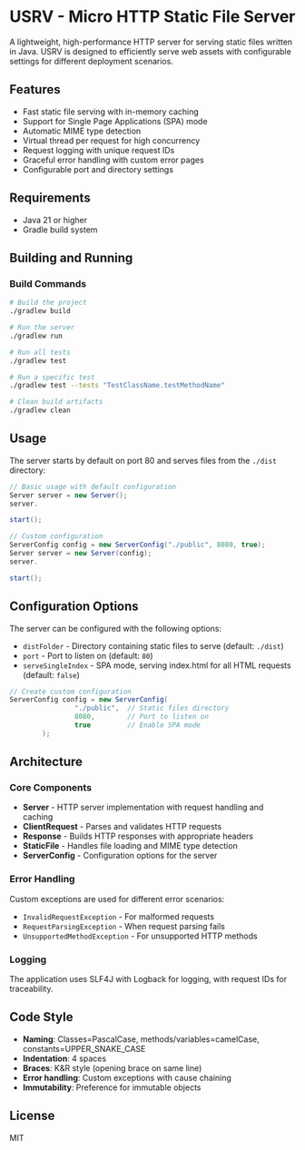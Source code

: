 # USRV - Micro HTTP Static File Server

A lightweight, high-performance HTTP server for serving static files written in Java. USRV is designed to efficiently
serve web assets with configurable settings for different deployment scenarios.

## Features

- Fast static file serving with in-memory caching
- Support for Single Page Applications (SPA) mode
- Automatic MIME type detection
- Virtual thread per request for high concurrency
- Request logging with unique request IDs
- Graceful error handling with custom error pages
- Configurable port and directory settings

## Requirements

- Java 21 or higher
- Gradle build system

## Building and Running

### Build Commands

```bash
# Build the project
./gradlew build

# Run the server
./gradlew run

# Run all tests
./gradlew test

# Run a specific test
./gradlew test --tests "TestClassName.testMethodName"

# Clean build artifacts
./gradlew clean
```

## Usage

The server starts by default on port 80 and serves files from the `./dist` directory:

```java
// Basic usage with default configuration
Server server = new Server();
server.

start();

// Custom configuration
ServerConfig config = new ServerConfig("./public", 8080, true);
Server server = new Server(config);
server.

start();
```

## Configuration Options

The server can be configured with the following options:

- `distFolder` - Directory containing static files to serve (default: `./dist`)
- `port` - Port to listen on (default: `80`)
- `serveSingleIndex` - SPA mode, serving index.html for all HTML requests (default: `false`)

```java
// Create custom configuration
ServerConfig config = new ServerConfig(
                "./public",  // Static files directory
                8080,        // Port to listen on
                true         // Enable SPA mode
        );
```

## Architecture

### Core Components

- **Server** - HTTP server implementation with request handling and caching
- **ClientRequest** - Parses and validates HTTP requests
- **Response** - Builds HTTP responses with appropriate headers
- **StaticFile** - Handles file loading and MIME type detection
- **ServerConfig** - Configuration options for the server

### Error Handling

Custom exceptions are used for different error scenarios:

- `InvalidRequestException` - For malformed requests
- `RequestParsingException` - When request parsing fails
- `UnsupportedMethodException` - For unsupported HTTP methods

### Logging

The application uses SLF4J with Logback for logging, with request IDs for traceability.

## Code Style

- **Naming**: Classes=PascalCase, methods/variables=camelCase, constants=UPPER_SNAKE_CASE
- **Indentation**: 4 spaces
- **Braces**: K&R style (opening brace on same line)
- **Error handling**: Custom exceptions with cause chaining
- **Immutability**: Preference for immutable objects

## License

MIT
